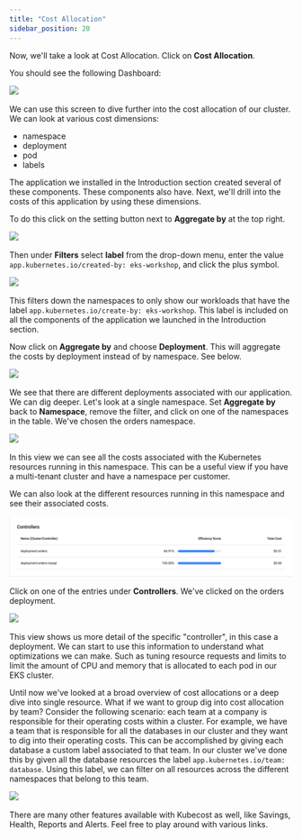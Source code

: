 ```yaml
---
title: "Cost Allocation"
sidebar_position: 20
---
```


Now, we'll take a look at Cost Allocation. Click on <b>Cost Allocation</b>.

You should see the following Dashboard:

<browser url='http://k8s-kubecost-kubecost-e83ecf8fc1-fc26f5c92767520f.elb.us-west-2.amazonaws.com:9090/allocations'>
<img src={require('./assets/costallocation.png').default}/>
</browser>

We can use this screen to dive further into the cost allocation of our cluster. We can look at various cost dimensions:

- namespace
- deployment
- pod
- labels

The application we installed in the Introduction section created several of these components. These components also have. Next, we'll drill into the costs of this application by using these dimensions.

To do this click on the setting button next to <b>Aggregate by</b> at the top right.

<browser url='http://k8s-kubecost-kubecost-e83ecf8fc1-fc26f5c92767520f.elb.us-west-2.amazonaws.com:9090/allocations'>
<img src={require('./assets/costallocation-filter.png').default}/>
</browser>

Then under <b>Filters</b> select <b>label</b> from the drop-down menu, enter the value `app.kubernetes.io/created-by: eks-workshop`, and click the plus symbol.

<browser url='http://k8s-kubecost-kubecost-e83ecf8fc1-fc26f5c92767520f.elb.us-west-2.amazonaws.com:9090/allocations'>
<img src={require('./assets/costallocation-label.png').default}/>
</browser>

This filters down the namespaces to only show our workloads that have the label `app.kubernetes.io/create-by: eks-workshop`. This label is included on all the components of the application we launched in the Introduction section.

Now click on <b>Aggregate by</b> and choose <b>Deployment</b>. This will aggregate the costs by deployment instead of by namespace. See below.

<browser url='http://k8s-kubecost-kubecost-e83ecf8fc1-fc26f5c92767520f.elb.us-west-2.amazonaws.com:9090/allocations'>
<img src={require('./assets/aggregate-by-deployment.png').default}/>
</browser>

We see that there are different deployments associated with our application. We can dig deeper. Let's look at a single namespace. Set <b>Aggregate by</b> back to <b>Namespace</b>, remove the filter, and click on one of the namespaces in the table. We've chosen the orders namespace.

<browser url='http://k8s-kubecost-kubecost-e83ecf8fc1-fc26f5c92767520f.elb.us-west-2.amazonaws.com:9090/allocations'>
<img src={require('./assets/namespace.png').default}/>
</browser>

In this view we can see all the costs associated with the Kubernetes resources running in this namespace. This can be a useful view if you have a multi-tenant cluster and have a namespace per customer.

We can also look at the different resources running in this namespace and see their associated costs.

![Orders Namespace Resources](assets/orders.png)

Click on one of the entries under <b>Controllers</b>. We've clicked on the orders deployment.

<browser url='http://k8s-kubecost-kubecost-e83ecf8fc1-fc26f5c92767520f.elb.us-west-2.amazonaws.com:9090/allocations'>
<img src={require('./assets/controllers.png').default}/>
</browser>

This view shows us more detail of the specific "controller", in this case a deployment. We can start to use this information to understand what optimizations we can make. Such as tuning resource requests and limits to limit the amount of CPU and memory that is allocated to each pod in our EKS cluster.

Until now we've looked at a broad overview of cost allocations or a deep dive into single resource. What if we want to group dig into cost allocation by team? Consider the following scenario: each team at a company is responsible for their operating costs within a cluster. For example, we have a team that is responsible for all the databases in our cluster and they want to dig into their operating costs. This can be accomplished by giving each database a custom label associated to that team. In our cluster we've done this by given all the database resources the label `app.kubernetes.io/team: database`. Using this label, we can filter on all resources across the different namespaces that belong to this team.

<browser url='http://k8s-kubecost-kubecost-e83ecf8fc1-fc26f5c92767520f.elb.us-west-2.amazonaws.com:9090/allocations'>
<img src={require('./assets/team.png').default}/>
</browser>

There are many other features available with Kubecost as well, like Savings, Health, Reports and Alerts. Feel free to play around with various links.

